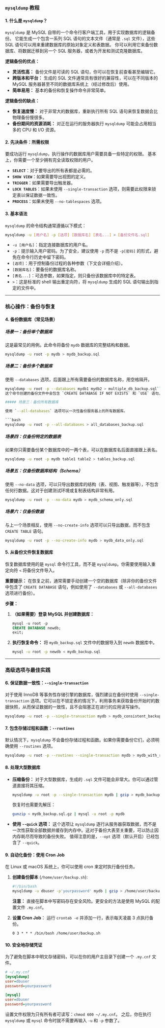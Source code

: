 ### `mysqldump` 教程

#### 1. 什么是 `mysqldump`？

`mysqldump` 是 MySQL 自带的一个命令行客户端工具，用于实现数据库的逻辑备份。 它能生成一个包含一系列 SQL 语句的文本文件（通常是 `.sql` 文件），这些 SQL 语句可以用来重建数据库的原始对象定义和表数据。 你可以利用它来备份数据库、将数据迁移到另一个 SQL 服务器，或者为开发和测试克隆数据库。

**逻辑备份的优点：**
*   **灵活性高：** 备份文件是可读的 SQL 语句，你可以在恢复前查看甚至编辑它。
*   **跨版本和平台：** 生成的 SQL 文件通常具有很好的兼容性，可以在不同版本的 MySQL 服务器甚至不同的数据库系统上（经过修改后）使用。
*   **简单易用：** 基本的备份和恢复操作命令非常简单。

**逻辑备份的缺点：**
*   **恢复速度慢：** 对于非常大的数据库，重新执行所有 SQL 语句来恢复数据会比物理备份慢很多。
*   **备份期间的资源消耗：** 对正在运行的服务器执行 `mysqldump` 可能会占用相当多的 CPU 和 I/O 资源。

#### 2. 先决条件：所需权限

要成功运行 `mysqldump`，执行操作的数据库用户需要具备一些特定的权限。 基本上，你需要一个至少拥有完全读取权限的用户。
*   **`SELECT`**：对于要导出的所有表都是必需的。
*   **`SHOW VIEW`**：如果需要导出视图的定义。
*   **`TRIGGER`**：如果需要导出触发器。
*   **`LOCK TABLES`**：如果未使用 `--single-transaction` 选项，则需要此权限来锁定表以保证数据一致性。
*   **`PROCESS`**：如果未使用 `--no-tablespaces` 选项。

#### 3. 基本语法

`mysqldump` 的命令结构通常遵循以下模式：

```bash
mysqldump -u [用户名] -p [选项] [数据库名] [表名...] > [备份文件名.sql]
```

*   `-u [用户名]`：指定连接数据库的用户名。
*   `-p`：提示输入用户密码。为了安全，建议使用 `-p` 而不是 `-p[密码]` 的形式，避免在命令行历史中留下密码。
*   `[选项]`：用于控制备份过程的各种参数（下文会详细介绍）。
*   `[数据库名]`：要备份的数据库名称。
*   `[表名...]`：可选参数，如果指定，则只备份该数据库中的特定表。
*   `>`：这是标准的 shell 输出重定向符，将 `mysqldump` 生成的 SQL 语句输出到指定的文件中。

---

### 核心操作：备份与恢复

#### 4. 备份数据库（常见场景）

##### 场景一：备份单个数据库

这是最常见的用例。此命令将备份 `mydb` 数据库的完整结构和数据。

```bash
mysqldump -u root -p mydb > mydb_backup.sql
```

##### 场景二：备份多个数据库

使用 `--databases` 选项，后面跟上所有需要备份的数据库名称，用空格隔开。

```bash
mysqldump -u root -p --databases mydb1 mydb2 > multiple_db_backup.sql```
这个命令创建的备份文件中会包含 `CREATE DATABASE IF NOT EXISTS` 和 `USE` 语句，这在恢复时非常方便。

##### 场景三：备份所有数据库

使用 `--all-databases` 选项可以一次性备份服务器上的所有数据库。

```bash
mysqldump -u root -p --all-databases > all_databases_backup.sql
```

##### 场景四：仅备份特定的数据表

如果你只需要备份某个数据库中的一两个表，可以在数据库名后面直接跟上表名。

```bash
mysqldump -u root -p mydb table1 table2 > tables_backup.sql
```

##### 场景五：仅备份数据库结构（Schema）

使用 `--no-data` 选项，可以只导出数据库的结构（表、视图、触发器等），不包含任何行数据。这对于创建测试环境或复制表结构非常有用。

```bash
mysqldump -u root -p --no-data mydb > mydb_schema_only.sql
```

##### 场景六：仅备份数据

与上一个场景相反，使用 `--no-create-info` 选项可以只导出数据，而不包含 `CREATE TABLE` 语句。

```bash
mysqldump -u root -p --no-create-info mydb > mydb_data_only.sql
```

#### 5. 从备份文件恢复数据库

恢复数据库使用的是 `mysql` 命令行工具，而不是 `mysqldump`。你需要使用输入重定向符 `<` 将备份文件导入。

**重要提示：** 在恢复之前，通常需要手动创建一个空的数据库（除非你的备份文件中包含了 `CREATE DATABASE` 语句，例如使用了 `--databases` 或 `--all-databases` 选项进行备份）。

**步骤：**

1.  **（如果需要）登录 MySQL 并创建数据库：**
    ```sql
    mysql -u root -p
    CREATE DATABASE newdb;
    exit;
    ```

2.  **执行恢复命令：**
    将 `mydb_backup.sql` 文件中的数据导入到 `newdb` 数据库中。
    ```bash
    mysql -u root -p newdb < mydb_backup.sql
    ```

---

### 高级选项与最佳实践

#### 6. 保证数据一致性：`--single-transaction`

对于使用 InnoDB 等事务性存储引擎的数据库，强烈建议在备份时使用 `--single-transaction` 选项。它可以在不锁定表的情况下，利用事务来获取备份开始时的数据快照，从而保证数据的一致性，且不会阻塞正在进行的应用读写操作。

```bash
mysqldump -u root -p --single-transaction mydb > mydb_consistent_backup.sql
```

#### 7. 包含存储过程和函数：`--routines`

默认情况下，`mysqldump` 不会备份存储过程和函数。如果你需要备份它们，必须明确使用 `--routines` 选项。

```bash
mysqldump -u root -p --routines --single-transaction mydb > mydb_with_routines.sql
```

#### 8. 处理大型数据库

*   **压缩备份：** 对于大型数据库，生成的 `.sql` 文件可能会非常大。你可以通过管道直接将其压缩。
    ```bash
    mysqldump -u root -p --single-transaction mydb | gzip > mydb_backup.sql.gz
    ```
    恢复时也需要先解压：
    ```bash
    gunzip < mydb_backup.sql.gz | mysql -u root -p mydb
    ```

*   **使用 `--quick` 选项：** 这个选项让 `mysqldump` 逐行从服务器获取数据，而不是一次性获取全部数据并缓存到内存中。这对于备份大表至关重要，可以防止因内存耗尽而导致的备份失败。 值得注意的是，`--opt` 选项（默认开启）已经包含了 `--quick`。

#### 9. 自动化备份：使用 Cron Job

在 Linux 或 macOS 系统上，你可以使用 cron 来定时执行备份任务。

1.  **创建备份脚本** (`/home/user/backup.sh`):
    ```bash
    #!/bin/bash
    mysqldump -u dbuser -p'yourpassword' mydb | gzip > /home/user/backups/mydb-$(date +%Y-%m-%d).sql.gz
    ```
    **注意：** 直接在脚本中写密码存在安全风险。更安全的方法是使用 MySQL 的配置文件 `.my.cnf`。

2.  **设置 Cron Job**：
    运行 `crontab -e` 并添加一行，表示每天凌晨 3 点执行备份。
    ```crontab
    0 3 * * * /bin/bash /home/user/backup.sh
    ```

#### 10. 安全地存储凭证

为了避免在脚本中明文存储密码，可以在你的用户主目录下创建一个 `.my.cnf` 文件。

```ini
# ~/.my.cnf
[mysqldump]
user=dbuser
password=yourpassword

[mysql]
user=dbuser
password=yourpassword
```
设置文件权限为只有所有者可读写：`chmod 600 ~/.my.cnf`。 之后，你在执行 `mysqldump` 或 `mysql` 命令时就不需要再输入 `-u` 和 `-p` 参数了。
